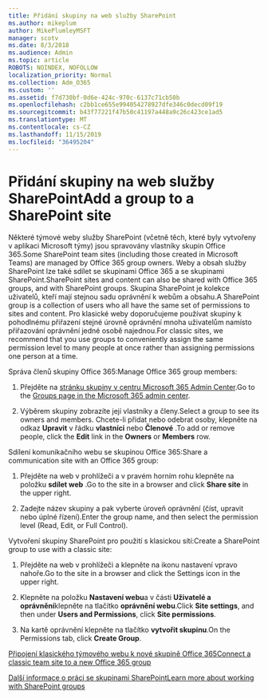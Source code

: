 ```yaml
---
title: Přidání skupiny na web služby SharePoint
ms.author: mikeplum
author: MikePlumleyMSFT
manager: scotv
ms.date: 8/3/2018
ms.audience: Admin
ms.topic: article
ROBOTS: NOINDEX, NOFOLLOW
localization_priority: Normal
ms.collection: Adm_O365
ms.custom: ''
ms.assetid: f7d730bf-0d6e-424c-970c-6137c71cb50b
ms.openlocfilehash: c2bb1ce655e994054278927dfe346c0decd09f19
ms.sourcegitcommit: b43f77221f47b50c41197a448a9c26c423ce1ad5
ms.translationtype: MT
ms.contentlocale: cs-CZ
ms.lasthandoff: 11/15/2019
ms.locfileid: "36495204"
---
```

# <a name="add-a-group-to-a-sharepoint-site"></a><span data-ttu-id="c2926-102">Přidání skupiny na web služby SharePoint</span><span class="sxs-lookup"><span data-stu-id="c2926-102">Add a group to a SharePoint site</span></span>

<span data-ttu-id="c2926-103">Některé týmové weby služby SharePoint (včetně těch, které byly vytvořeny v aplikaci Microsoft týmy) jsou spravovány vlastníky skupin Office 365.</span><span class="sxs-lookup"><span data-stu-id="c2926-103">Some SharePoint team sites (including those created in Microsoft Teams) are managed by Office 365 group owners.</span></span> <span data-ttu-id="c2926-104">Weby a obsah služby SharePoint lze také sdílet se skupinami Office 365 a se skupinami SharePoint.</span><span class="sxs-lookup"><span data-stu-id="c2926-104">SharePoint sites and content can also be shared with Office 365 groups, and with SharePoint groups.</span></span> <span data-ttu-id="c2926-105">Skupina SharePoint je kolekce uživatelů, kteří mají stejnou sadu oprávnění k webům a obsahu.</span><span class="sxs-lookup"><span data-stu-id="c2926-105">A SharePoint group is a collection of users who all have the same set of permissions to sites and content.</span></span> <span data-ttu-id="c2926-106">Pro klasické weby doporučujeme používat skupiny k pohodlnému přiřazení stejné úrovně oprávnění mnoha uživatelům namísto přiřazování oprávnění jedné osobě najednou.</span><span class="sxs-lookup"><span data-stu-id="c2926-106">For classic sites, we recommend that you use groups to conveniently assign the same permission level to many people at once rather than assigning permissions one person at a time.</span></span>
  
<span data-ttu-id="c2926-107">Správa členů skupiny Office 365:</span><span class="sxs-lookup"><span data-stu-id="c2926-107">Manage Office 365 group members:</span></span>
  
1. <span data-ttu-id="c2926-108">Přejděte na [stránku skupiny v centru Microsoft 365 Admin Center](https://portal.office.com/adminportal/home#/groups).</span><span class="sxs-lookup"><span data-stu-id="c2926-108">Go to the [Groups page in the Microsoft 365 admin center](https://portal.office.com/adminportal/home#/groups).</span></span>
    
2. <span data-ttu-id="c2926-109">Výběrem skupiny zobrazíte její vlastníky a členy.</span><span class="sxs-lookup"><span data-stu-id="c2926-109">Select a group to see its owners and members.</span></span> <span data-ttu-id="c2926-110">Chcete-li přidat nebo odebrat osoby, klepněte na odkaz **Upravit** v řádku **vlastníci** nebo **Členové** .</span><span class="sxs-lookup"><span data-stu-id="c2926-110">To add or remove people, click the **Edit** link in the **Owners** or **Members** row.</span></span> 
    
<span data-ttu-id="c2926-111">Sdílení komunikačního webu se skupinou Office 365:</span><span class="sxs-lookup"><span data-stu-id="c2926-111">Share a communication site with an Office 365 group:</span></span>
  
1. <span data-ttu-id="c2926-112">Přejděte na web v prohlížeči a v pravém horním rohu klepněte na položku **sdílet web** .</span><span class="sxs-lookup"><span data-stu-id="c2926-112">Go to the site in a browser and click **Share site** in the upper right.</span></span> 
    
2. <span data-ttu-id="c2926-113">Zadejte název skupiny a pak vyberte úroveň oprávnění (číst, upravit nebo úplné řízení).</span><span class="sxs-lookup"><span data-stu-id="c2926-113">Enter the group name, and then select the permission level (Read, Edit, or Full Control).</span></span>
    
<span data-ttu-id="c2926-114">Vytvoření skupiny SharePoint pro použití s klasickou sítí:</span><span class="sxs-lookup"><span data-stu-id="c2926-114">Create a SharePoint group to use with a classic site:</span></span>
  
1. <span data-ttu-id="c2926-115">Přejděte na web v prohlížeči a klepněte na ikonu nastavení vpravo nahoře.</span><span class="sxs-lookup"><span data-stu-id="c2926-115">Go to the site in a browser and click the Settings icon in the upper right.</span></span>
    
2. <span data-ttu-id="c2926-116">Klepněte na položku **Nastavení webu**a v části **Uživatelé a oprávnění**klepněte na tlačítko **oprávnění webu**.</span><span class="sxs-lookup"><span data-stu-id="c2926-116">Click **Site settings**, and then under **Users and Permissions**, click **Site permissions**.</span></span>
    
3. <span data-ttu-id="c2926-117">Na kartě oprávnění klepněte na tlačítko **vytvořit skupinu**.</span><span class="sxs-lookup"><span data-stu-id="c2926-117">On the Permissions tab, click **Create Group**.</span></span>
    
[<span data-ttu-id="c2926-118">Připojení klasického týmového webu k nové skupině Office 365</span><span class="sxs-lookup"><span data-stu-id="c2926-118">Connect a classic team site to a new Office 365 group</span></span>](https://go.microsoft.com/fwlink/?linkid=2008654)
  
[<span data-ttu-id="c2926-119">Další informace o práci se skupinami SharePoint</span><span class="sxs-lookup"><span data-stu-id="c2926-119">Learn more about working with SharePoint groups</span></span>](https://go.microsoft.com/fwlink/?linkid=874658)
  

